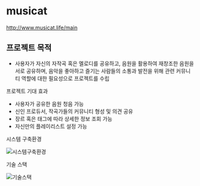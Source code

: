 # musicat
http://www.musicat.life/main

## 프로젝트 목적
- 사용자가 자신의 자작곡 혹은 멜로디를 공유하고, 음원을 활용하여 재창조한 음원을 서로 공유하며, 음악을 좋아하고 즐기는 사람들의 소통과 발전을 위해 관련 커뮤니티 역할에 대한 필요성으로 프로젝트를 수립

>

프로젝트 기대 효과
- 사용자가 공유한 음원 청음 가능
- 신인 프로듀서, 작곡가들의 커뮤니티 형성 및 의견 공유
- 장르 혹은 태그에 따라 상세한 정보 조회 가능
- 자신만의 플레이리스트 설정 가능

시스템 구축환경

![시스템구축환경](https://user-images.githubusercontent.com/84134297/161503193-1883c491-53f5-4093-9117-55f98b896a46.JPG)

기술 스택

![기술스택](https://user-images.githubusercontent.com/84134297/161503203-b171616d-e692-441c-8b68-a1578a75c97d.JPG)
